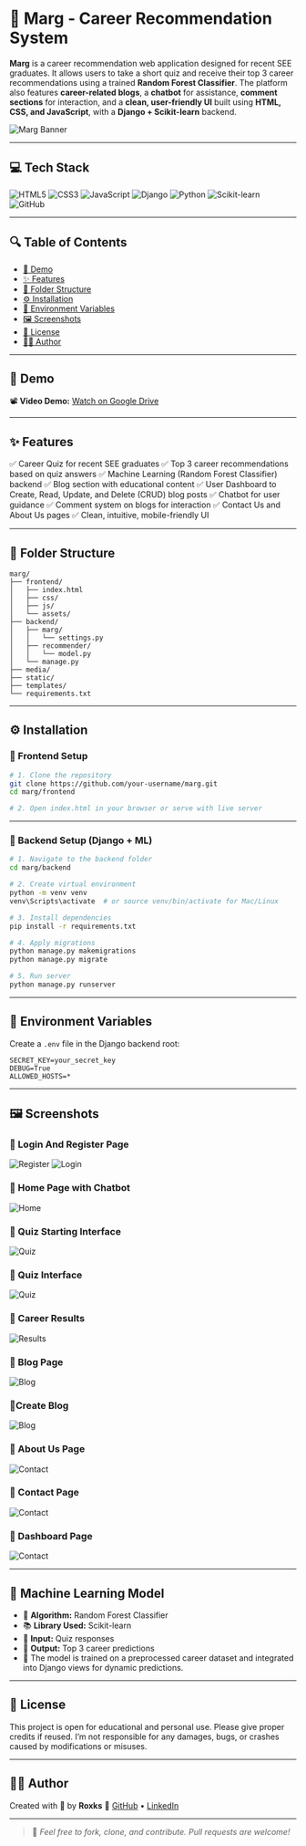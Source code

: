 # 🧠 Marg - Career Recommendation System

**Marg** is a career recommendation web application designed for recent SEE graduates. It allows users to take a short quiz and receive their top 3 career recommendations using a trained **Random Forest Classifier**. The platform also features **career-related blogs**, a **chatbot** for assistance, **comment sections** for interaction, and a **clean, user-friendly UI** built using **HTML, CSS, and JavaScript**, with a **Django + Scikit-learn** backend.

![Marg Banner](https://github.com/user-attachments/assets/581601a6-0e7e-4f65-ac4d-e0f0deee9f4d)

---

## 💻 Tech Stack

![HTML5](https://img.shields.io/badge/html5-%23E34F26.svg?style=for-the-badge\&logo=html5\&logoColor=white)
![CSS3](https://img.shields.io/badge/css3-%231572B6.svg?style=for-the-badge\&logo=css3\&logoColor=white)
![JavaScript](https://img.shields.io/badge/javascript-%23323330.svg?style=for-the-badge\&logo=javascript\&logoColor=%23F7DF1E)
![Django](https://img.shields.io/badge/django-%23092E20.svg?style=for-the-badge\&logo=django\&logoColor=white)
![Python](https://img.shields.io/badge/python-%233776AB.svg?style=for-the-badge\&logo=python\&logoColor=white)
![Scikit-learn](https://img.shields.io/badge/scikit--learn-F7931E.svg?style=for-the-badge\&logo=scikit-learn\&logoColor=white)
![GitHub](https://img.shields.io/badge/github-%23121011.svg?style=for-the-badge\&logo=github\&logoColor=white)

---

## 🔍 Table of Contents

* [🚀 Demo](#-demo)
* [✨ Features](#-features)
* [📂 Folder Structure](#-folder-structure)
* [⚙️ Installation](#-installation)
* [🔐 Environment Variables](#-environment-variables)
* [🖼️ Screenshots](#-screenshots)
* [📜 License](#-license)
* [👩‍💻 Author](#-author)

---

## 🚀 Demo

📽️ **Video Demo:**
[Watch on Google Drive](https://drive.google.com/file/d/1LWudR6H7c1o_CBUbyT9MjaoWPcVVr85w/view?usp=drive_link) 

---

## ✨ Features

✅ Career Quiz for recent SEE graduates
✅ Top 3 career recommendations based on quiz answers
✅ Machine Learning (Random Forest Classifier) backend
✅ Blog section with educational content
✅ User Dashboard to Create, Read, Update, and Delete (CRUD) blog posts
✅ Chatbot for user guidance
✅ Comment system on blogs for interaction
✅ Contact Us and About Us pages
✅ Clean, intuitive, mobile-friendly UI

---

## 📂 Folder Structure

```
marg/
├── frontend/
│   ├── index.html
│   ├── css/
│   ├── js/
│   └── assets/
├── backend/
│   ├── marg/
│   │   └── settings.py
│   ├── recommender/
│   │   └── model.py
│   └── manage.py
├── media/
├── static/
├── templates/
└── requirements.txt
```

---

## ⚙️ Installation

### 🔹 Frontend Setup

```bash
# 1. Clone the repository
git clone https://github.com/your-username/marg.git
cd marg/frontend

# 2. Open index.html in your browser or serve with live server
```

---

### 🔹 Backend Setup (Django + ML)

```bash
# 1. Navigate to the backend folder
cd marg/backend

# 2. Create virtual environment
python -m venv venv
venv\Scripts\activate  # or source venv/bin/activate for Mac/Linux

# 3. Install dependencies
pip install -r requirements.txt

# 4. Apply migrations
python manage.py makemigrations
python manage.py migrate

# 5. Run server
python manage.py runserver
```

---

## 🔐 Environment Variables

Create a `.env` file in the Django backend root:

```
SECRET_KEY=your_secret_key
DEBUG=True
ALLOWED_HOSTS=*
```

---

## 🖼️ Screenshots

### 🔹 Login And Register Page

![Register](https://github.com/user-attachments/assets/e207a8e6-07db-48ed-93ed-1c1ff9f5669b)
![Login](https://github.com/user-attachments/assets/87e1cb1c-5071-45ac-a2a4-c778778fe018)

### 🔹 Home Page with Chatbot

![Home](https://github.com/user-attachments/assets/7f439a9b-fde8-4691-8468-c27e3c13e4a2)

### 🔹 Quiz Starting Interface

![Quiz](https://github.com/user-attachments/assets/23098a0d-127b-49be-9552-c7cea0ddbe24)

### 🔹 Quiz Interface

![Quiz](https://github.com/user-attachments/assets/5514beaa-f8a1-4354-826a-ed711a0b5081)

### 🔹 Career Results

![Results](https://github.com/user-attachments/assets/df7aa95d-b0fb-4481-ac55-396df263c37c)

### 🔹 Blog Page

![Blog](https://github.com/user-attachments/assets/c798828a-5657-4ee6-b401-8cd594998b8d)

### 🔹Create Blog 

![Blog](https://github.com/user-attachments/assets/5b9fd9df-2026-4436-b5e6-9f76c08a2a6e)

### 🔹 About Us Page

![Contact](https://github.com/user-attachments/assets/66c87d40-6102-46a5-85e1-633d9a7d744f)

### 🔹 Contact Page

![Contact](https://github.com/user-attachments/assets/05a20515-9f17-485d-92f5-cb6fa84eadfc)

### 🔹 Dashboard Page

![Contact](https://github.com/user-attachments/assets/7f7e814a-ad5e-4af1-a6bc-0e22b121c349)

---

## 🧠 Machine Learning Model

* 🎯 **Algorithm:** Random Forest Classifier
* 📚 **Library Used:** Scikit-learn
* 🔢 **Input:** Quiz responses
* 🧾 **Output:** Top 3 career predictions
* 🧠 The model is trained on a preprocessed career dataset and integrated into Django views for dynamic predictions.

---

## 📜 License

This project is open for educational and personal use. Please give proper credits if reused.
I’m not responsible for any damages, bugs, or crashes caused by modifications or misuses.

---

## 👩‍💻 Author

Created with 💙 by **Roxks**
🔗 [GitHub](https://github.com/rakxya111) • [LinkedIn](https://linkedin.com/in/rakshya-bhuju13)

---

> 🌱 *Feel free to fork, clone, and contribute. Pull requests are welcome!*

